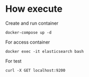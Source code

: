 # How execute

Create and run container
```shell
docker-compose up -d 

```

For access container
```shell
docker exec -it elasticsearch bash
```

For test
```shell
curl -X GET localhost:9200
```

